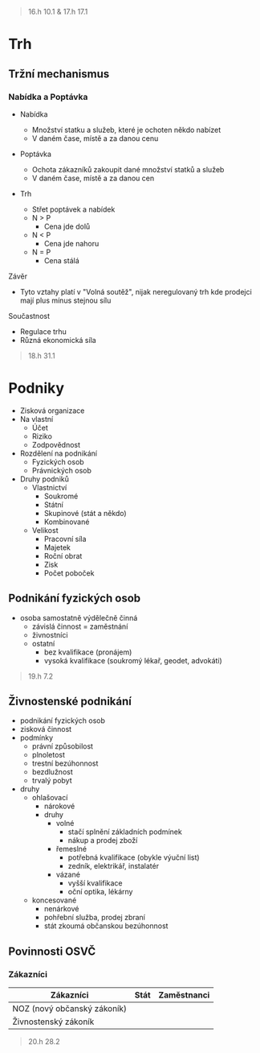 > 16.h 10.1 & 17.h 17.1

# Trh

## Tržní mechanismus

### Nabídka a Poptávka

- Nabídka

  - Množství statku a služeb, které je ochoten někdo nabízet
  - V daném čase, místě a za danou cenu

- Poptávka

  - Ochota zákazníků zakoupit dané množství statků a služeb
  - V daném čase, místě a za danou cen

- Trh
  - Střet poptávek a nabídek
  - N > P
    - Cena jde dolů
  - N < P
    - Cena jde nahoru
  - N = P
    - Cena stálá

Závěr

- Tyto vztahy platí v "Volná soutěž", nijak neregulovaný trh kde prodejci mají plus mínus stejnou sílu

Součastnost

- Regulace trhu
- Různá ekonomická síla

> 18.h 31.1

# Podniky

- Zisková organizace
- Na vlastní
  - Účet
  - Riziko
  - Zodpovědnost
- Rozdělení na podnikání
  - Fyzických osob
  - Právnických osob
- Druhy podniků
  - Vlastnictví
    - Soukromé
    - Státní
    - Skupinové (stát a někdo)
    - Kombinované
  - Velikost
    - Pracovní síla
    - Majetek
    - Roční obrat
    - Zisk
    - Počet poboček

## Podnikání fyzických osob

- osoba samostatně výdělečně činná
  - závislá činnost = zaměstnání
  - živnostníci
  - ostatní
    - bez kvalifikace (pronájem)
    - vysoká kvalifikace (soukromý lékař, geodet, advokáti)

> 19.h 7.2

## Živnostenské podnikání

- podnikání fyzických osob
- zisková činnost
- podmínky
  - právní způsobilost
  - plnoletost
  - trestní bezúhonnost
  - bezdlužnost
  - trvalý pobyt
- druhy
  - ohlašovací
    - nárokové
    - druhy
      - volné
        - stačí splnění základních podmínek
        - nákup a prodej zboží
      - řemeslné
        - potřebná kvalifikace (obykle výuční list)
        - zedník, elektrikář, instalatér
      - vázané
        - vyšší kvalifikace
        - oční optika, lékárny
  - koncesované
    - nenárkové
    - pohřební služba, prodej zbraní
    - stát zkoumá občanskou bezúhonnost

## Povinnosti OSVČ

### Zákazníci

| Zákazníci                   | Stát | Zaměstnanci |
|-----------------------------|------|-------------|
| NOZ (nový občanský zákoník) |      |             |
| Živnostenský zákoník        |      |             |

> 20.h 28.2